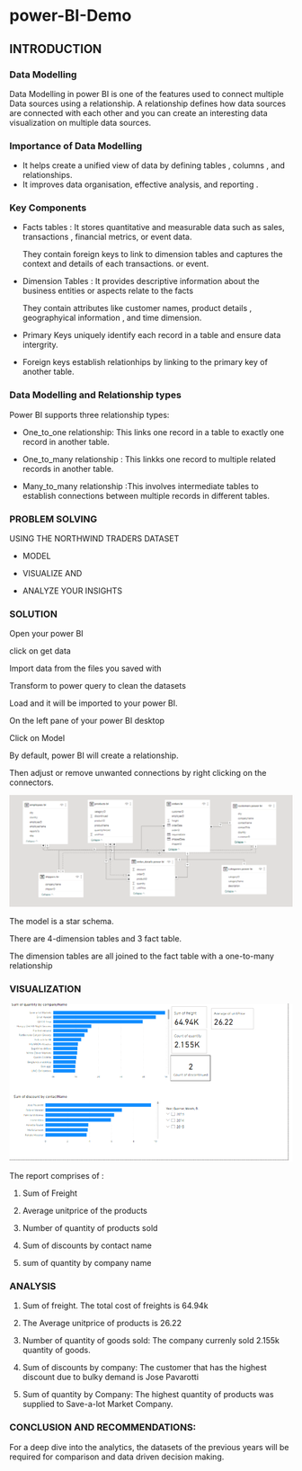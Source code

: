 # power-BI-Demo

## INTRODUCTION

### Data Modelling 
Data Modelling in power BI is one of the features used to connect multiple Data sources
using a relationship.
A relationship defines how data sources are connected with each other and you can create
an interesting data visualization on multiple data sources.

### Importance of Data Modelling

- It helps create a unified view of data by defining tables , columns , and relationships.
- It improves data organisation, effective analysis, and reporting .

### Key Components

- Facts tables : It stores quantitative and measurable data such as sales, transactions , financial metrics,
  or event data.

  They contain foreign keys to link to dimension tables and captures the context and details of each transactions.
  or event.

- Dimension Tables : It provides descriptive information about the business entities or aspects relate to the facts

  They contain attributes like customer names, product details , geographyical information , and time dimension.

- Primary Keys uniquely identify each record in a table and ensure data intergrity.

- Foreign keys establish relationhips by linking to the primary key of another table.


### Data Modelling and Relationship types

Power BI supports three relationship types:

- One_to_one relationship: This links one record in a table to exactly one record in another table.

- One_to_many relationship : This linkks one record to multiple related records in another table.

- Many_to_many relationship :This involves intermediate tables to establish connections between multiple records in
different tables.


### PROBLEM SOLVING

USING THE NORTHWIND TRADERS DATASET

- MODEL

- VISUALIZE AND

- ANALYZE YOUR INSIGHTS


### SOLUTION

Open your power BI

click on get data 

Import data from the files you saved with

Transform to power query to clean the datasets

Load and it will be imported to your power BI.

On the left pane of your power BI desktop

Click on Model

By default, power BI will create a relationship.

Then adjust or remove unwanted connections by right clicking on the connectors.



![modelling.png](https://github.com/Ifunanya993/power-BI-Demo/blob/9cb328e444a825e25bfbf733fc9054ba0299aa79/modelling.png)

The model is a star schema.

There are 4-dimension tables and 3 fact table.

The dimension tables are all joined to the fact table with a one-to-many relationship
 



### VISUALIZATION


![](https://github.com/Ifunanya993/power-BI-Demo/blob/79af55129590a37928dc09c907506ad578510458/visuals.png)

The report comprises of :

1. Sum of Freight

2. Average unitprice of the products

3. Number of quantity of products sold

4. Sum of discounts by contact name

5. sum of quantity by company name


### ANALYSIS

1. Sum of freight.
The total cost of freights is 64.94k

2. The Average unitprice of products is 26.22

3. Number of quantity of goods sold:
The company currenly sold 2.155k quantity of goods.

4. Sum of discounts by company:
The customer that has the highest discount due to bulky demand is Jose Pavarotti

5. Sum of quantity by Company:
The highest quantity of products was supplied to Save-a-lot Market Company.


### CONCLUSION AND RECOMMENDATIONS:

For a deep dive into the analytics, the datasets of the previous years will be required for 
comparison and data driven decision making.






   
   























  

